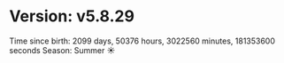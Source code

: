 # Version: v5.8.29
Time since birth: 2099 days, 50376 hours, 3022560 minutes, 181353600 seconds
Season: Summer ☀️
